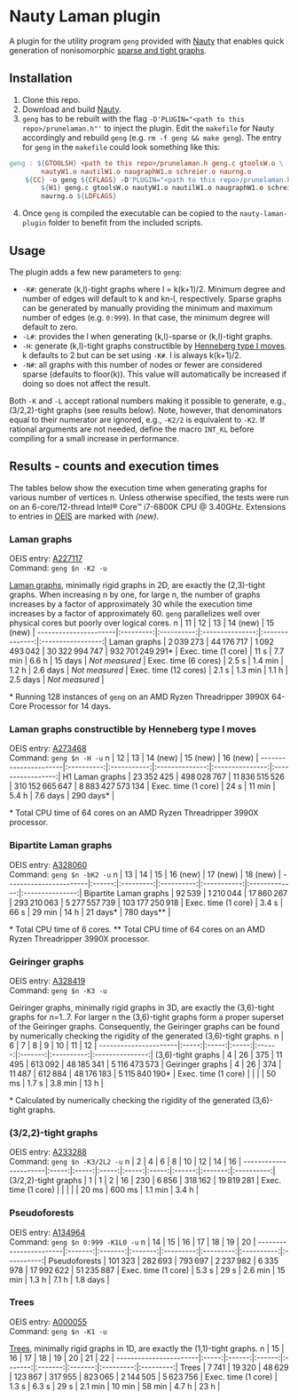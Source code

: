# Nauty Laman plugin
A plugin for the utility program `geng` provided with [Nauty](http://pallini.di.uniroma1.it/) that enables quick generation of nonisomorphic [sparse and tight graphs](https://en.wikipedia.org/wiki/Dense_graph#Sparse_and_tight_graphs).


## Installation
1. Clone this repo.
2. Download and build [Nauty](http://pallini.di.uniroma1.it/).
3. `geng` has to be rebuilt with the flag `-D'PLUGIN="<path to this repo>/prunelaman.h"'` to inject the plugin. Edit the `makefile` for Nauty accordingly and rebuild `geng` (e.g. `rm -f geng && make geng`). The entry for `geng` in the `makefile` could look something like this:
```makefile
geng : ${GTOOLSH} <path to this repo>/prunelaman.h geng.c gtoolsW.o \
		nautyW1.o nautilW1.o naugraphW1.o schreier.o naurng.o
	${CC} -o geng ${CFLAGS} -D'PLUGIN="<path to this repo>/prunelaman.h"' \
		${W1} geng.c gtoolsW.o nautyW1.o nautilW1.o naugraphW1.o schreier.o \
		naurng.o ${LDFLAGS}
```
4. Once `geng` is compiled the executable can be copied to the `nauty-laman-plugin` folder to benefit from the included scripts.


## Usage
The plugin adds a few new parameters to `geng`:
* `-K#`: generate (k,l)-tight graphs where l = k(k+1)/2. Minimum degree and number of edges will default to k and kn-l, respectively. Sparse graphs can be generated by manually providing the minimum and maximum number of edges (e.g. `0:999`). In that case, the minimum degree will default to zero.
* `-L#`: provides the l when generating (k,l)-sparse or (k,l)-tight graphs.
* `-H`: generate (k,l)-tight graphs constructible by [Henneberg type I moves](https://en.wikipedia.org/wiki/Laman_graph#Henneberg_construction). k defaults to 2 but can be set using `-K#`. l is always k(k+1)/2.
* `-N#`: all graphs with this number of nodes or fewer are considered sparse (defaults to floor(k)). This value will automatically be increased if doing so does not affect the result.

Both `-K` and `-L` accept rational numbers making it possible to generate, e.g., (3/2,2)-tight graphs (see results below). Note, however, that denominators equal to their numerator are ignored, e.g., `-K2/2` is equivalent to `-K2`. If rational arguments are not needed, define the macro `INT_KL` before compiling for a small increase in performance.


## Results - counts and execution times
The tables below show the execution time when generating graphs for various number of vertices n. Unless otherwise specified, the tests were run on an 6-core/12-thread Intel® Core™ i7-6800K CPU @ 3.40GHz. Extensions to entries in [OEIS](https://oeis.org/) are marked with *(new)*.


### Laman graphs
OEIS entry: [A227117](https://oeis.org/A227117 "Number of minimally rigid graphs in 2D on n vertices.")<br/>
Command: `geng $n -K2 -u`

[Laman graphs](https://en.wikipedia.org/wiki/Laman_graph), minimally rigid graphs in 2D, are exactly the (2,3)-tight graphs. When increasing n by one, for large n, the number of graphs increases by a factor of approximately 30 while the execution time increases by a factor of approximately 60. `geng` parallelizes well over physical cores but poorly over logical cores.
n                     |     11    |     12     |        13       |    14 (new)    |      15 (new)     |
----------------------|:---------:|:----------:|:---------------:|:--------------:|:-----------------:|
Laman graphs          | 2 039 273 | 44 176 717 |  1 092 493 042  | 30 322 994 747 | 932 701 249 291\* |
Exec. time (1 core)   |    11 s   |   7.7 min  |      6.6 h      |     15 days    |   *Not measured*  |
Exec. time (6 cores)  |   2.5 s   |   1.4 min  |      1.2 h      |    2.6 days    |   *Not measured*  |
Exec. time (12 cores) |   2.1 s   |   1.3 min  |      1.1 h      |    2.5 days    |   *Not measured*  |

\* Running 128 instances of `geng` on an AMD Ryzen Threadripper 3990X 64-Core Processor for 14 days.


### Laman graphs constructible by Henneberg type I moves
OEIS entry: [A273468](https://oeis.org/A273468 "Number of minimally rigid graphs with n vertices constructible by Henneberg type I moves.")<br/>
Command: `geng $n -H -u`
n                     |     12     |      13     |    14 (new)    |     15 (new)    |      16 (new)     |
----------------------|:----------:|:-----------:|:--------------:|:---------------:|:-----------------:|
H1 Laman graphs       | 23 352 425 | 498 028 767 | 11 836 515 526 | 310 152 665 647 | 8 883 427 573 134 |
Exec. time (1 core)   |    24 s    |    11 min   |      5.4 h     |     7.6 days    |     290 days\*    |

\* Total CPU time of 64 cores on an AMD Ryzen Threadripper 3990X processor.


### Bipartite Laman graphs
OEIS entry: [A328060](https://oeis.org/A328060 "Number of bipartite Laman graphs on n vertices.")<br/>
Command: `geng $n -bK2 -u`
n                      |   13   |     14    |     15     |   16 (new)  |    17 (new)   |     18 (new)    |
-----------------------|:------:|:---------:|:----------:|:-----------:|:-------------:|:---------------:|
Bipartite Laman graphs | 92 539 | 1 210 044 | 17 860 267 | 293 210 063 | 5 277 557 739 | 103 177 250 918 |
Exec. time (1 core)    |  3.4 s |    66 s   |   29 min   |     14 h    |   21 days\*   |   780 days\*\*  |

\* Total CPU time of 6 cores.
\*\* Total CPU time of 64 cores on an AMD Ryzen Threadripper 3990X processor.


### Geiringer graphs
OEIS entry: [A328419](https://oeis.org/A328419 "Number of minimally rigid graphs in 3D on n vertices.")<br/>
Command: `geng $n -K3 -u`

Geiringer graphs, minimally rigid graphs in 3D, are exactly the (3,6)-tight graphs for n=1..7. For larger n the (3,6)-tight graphs form a proper superset of the Geiringer graphs. Consequently, the Geiringer graphs can be found by numerically checking the rigidity of the generated (3,6)-tight graphs.
n                     |   6   |   7   |   8   |    9   |    10   |     11     |        12       |
----------------------|:-----:|:-----:|:-----:|:------:|:-------:|:----------:|:---------------:|
(3,6)-tight graphs    |   4   |   26  |  375  | 11 495 | 613 092 | 48 185 341 |  5 116 473 573  |
Geiringer graphs      |   4   |   26  |  374  | 11 487 | 612 884 | 48 176 183 | 5 115 840 190\* |
Exec. time (1 core)   |       |       |       |  50 ms |  1.7 s  |   3.8 min  |       13 h      |

\* Calculated by numerically checking the rigidity of the generated (3,6)-tight graphs.


### (3/2,2)-tight graphs
OEIS entry: [A233288](https://oeis.org/A233288 "Number of (3/2,2)-tight graphs with 2n vertices, or kinematic chains with 2n links.")<br/>
Command: `geng $n -K3/2L2 -u`
n                     |   2   |   4   |   6   |   8   |   10  |   12   |    14   |     16     |
----------------------|:-----:|:-----:|:-----:|:-----:|:-----:|:------:|:-------:|:----------:|
(3/2,2)-tight graphs  |   1   |   1   |   2   |   16  |  230  |  6 856 | 318 162 | 19 819 281 |
Exec. time (1 core)   |       |       |       |       | 20 ms | 600 ms | 1.1 min |    3.4 h   |


### Pseudoforests
OEIS entry: [A134964](https://oeis.org/A134964 "Number of different unlabeled n-node graphs with at most one cycle in each connected component.")<br/>
Command: `geng $n 0:999 -K1L0 -u`
n                      |    14   |    15   |    16   |     17    |     18    |     19     |     20     |
-----------------------|:-------:|:-------:|:-------:|:---------:|:---------:|:----------:|:----------:|
Pseudoforests          | 101 323 | 282 693 | 793 697 | 2 237 982 | 6 335 978 | 17 992 622 | 51 235 887 |
Exec. time (1 core)    |  5.3 s  |   29 s  | 2.6 min |   15 min  |   1.3 h   |    7.1 h   |  1.8 days  |


### Trees
OEIS entry: [A000055](https://oeis.org/A000055 "Number of trees with n unlabeled nodes.")<br/>
Command: `geng $n -K1 -u`

[Trees](https://en.wikipedia.org/wiki/Tree_(graph_theory)), minimally rigid graphs in 1D, are exactly the (1,1)-tight graphs.
n                      |   15  |   16   |   17   |    18   |    19   |    20   |     21    |     22    |
-----------------------|:-----:|:------:|:------:|:-------:|:-------:|:-------:|:---------:|:---------:|
Trees                  | 7 741 | 19 320 | 48 629 | 123 867 | 317 955 | 823 065 | 2 144 505 | 5 623 756 |
Exec. time (1 core)    | 1.3 s |  6.3 s |  29 s  | 2.1 min |  10 min |  58 min |   4.7 h   |    23 h   |

